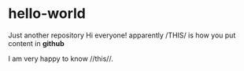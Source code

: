 # hello-world
Just another repository
Hi everyone! apparently /THIS/ is how you put content in **github**

I am very happy to know //this//.
